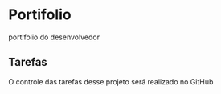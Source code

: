 # Portifolio
portifolio do desenvolvedor 

## Tarefas
O controle das tarefas desse projeto será realizado no GitHub
